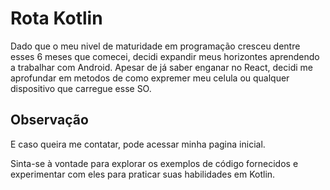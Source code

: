 # Rota Kotlin

Dado que o meu nivel de maturidade em programação cresceu dentre esses 6 meses que comecei, decidi expandir meus horizontes aprendendo a trabalhar com Android. Apesar de já saber enganar no React, decidi me aprofundar em metodos de como expremer meu celula ou qualquer dispositivo que carregue esse SO. 



## Observação

E caso queira me contatar, pode acessar minha pagina inicial.

Sinta-se à vontade para explorar os exemplos de código fornecidos e experimentar com eles para praticar suas habilidades em Kotlin.
